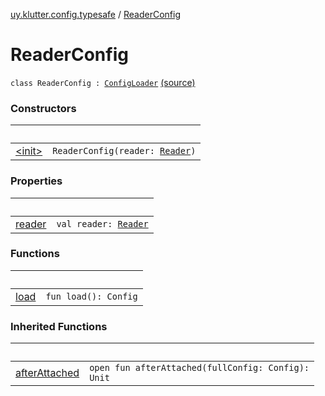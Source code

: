 [uy.klutter.config.typesafe](../index.md) / [ReaderConfig](.)


# ReaderConfig
<code>class ReaderConfig : [ConfigLoader](../-config-loader/index.md)</code> [(source)](https://github.com/kohesive/klutter/blob/master/config-typesafe-jdk6/src/main/kotlin/uy/klutter/config/typesafe/ConfigLoading.kt#L150)<br/>


### Constructors

|&nbsp;|&nbsp;|
|---|---|
| [&lt;init&gt;](-init-.md) | <code>ReaderConfig(reader: [Reader](http://docs.oracle.com/javase/6/docs/api/java/io/Reader.html))</code><br/> |

### Properties

|&nbsp;|&nbsp;|
|---|---|
| [reader](reader.md) | <code>val reader: [Reader](http://docs.oracle.com/javase/6/docs/api/java/io/Reader.html)</code><br/> |

### Functions

|&nbsp;|&nbsp;|
|---|---|
| [load](load.md) | <code>fun load(): Config</code><br/> |

### Inherited Functions

|&nbsp;|&nbsp;|
|---|---|
| [afterAttached](../-config-loader/after-attached.md) | <code>open fun afterAttached(fullConfig: Config): Unit</code><br/> |
